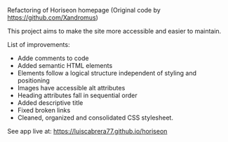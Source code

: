 Refactoring of Horiseon homepage
(Original code by https://github.com/Xandromus)

This project aims to make the site more accessible and easier to maintain. 

List of improvements:

- Adde comments to code
- Added semantic HTML elements
- Elements follow a logical structure independent of styling and positioning
- Images have accessible alt attributes
- Heading attributes fall in sequential order
- Added descriptive title
- Fixed broken links
- Cleaned, organized and consolidated CSS stylesheet.

See app live at: https://luiscabrera77.github.io/horiseon
